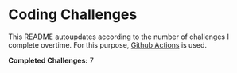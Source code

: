 # Coding Challenges

This README autoupdates according to the number of challenges I complete overtime. For this purpose, [Github Actions](https://github.com/features/actions) is used.

**Completed Challenges:** 7